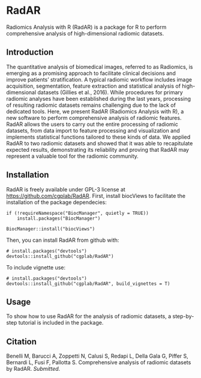 # RadAR

Radiomics Analysis with R (RadAR) is a package for R to perform comprehensive analysis of high-dimensional radiomic datasets.

## Introduction

The quantitative analysis of biomedical images, referred to as Radiomics, is emerging as a promising approach to facilitate clinical decisions and improve patients’ stratification. A typical radiomic workflow includes image acquisition, segmentation, feature extraction and statistical analysis of high-dimensional datasets (Gillies et al., 2016). While procedures for primary radiomic analyses have been established during the last years, processing of resulting radiomic datasets remains challenging due to the lack of dedicated tools.
Here, we present RadAR (Radiomics Analysis with R), a new software to perform comprehensive analysis of radiomic features. RadAR allows the users to carry out the entire processing of radiomic datasets, from data import to feature processing and visualization and implements statistical functions tailored to these kinds of data. We applied RadAR to two radiomic datasets and showed that it was able to recapitulate expected results, demonstrating its reliability and proving that RadAR may represent a valuable tool for the radiomic community. 

## Installation
RadAR  is freely available under GPL-3 license at  <https://github.com/cgplab/RadAR>. 
First, install biocViews to facilitate the installation of the package dependecies:

```{r, eval=FALSE}
if (!requireNamespace("BiocManager", quietly = TRUE))
    install.packages("BiocManager")

BiocManager::install("biocViews")
```

Then, you can install RadAR from github with:

```{r, eval = FALSE}
# install.packages("devtools")
devtools::install_github("cgplab/RadAR")
```

To include vignette use:

```{r, eval = FALSE}
# install.packages("devtools")
devtools::install_github("cgplab/RadAR", build_vignettes = T)
```

## Usage 

To show how to use RadAR for the analysis of radiomic datasets, a step-by-step tutorial is included in the package.

## Citation

Benelli M, Barucci A, Zoppetti N, Calusi S, Redapi L, Della Gala G, Piffer S, Bernardi L, Fusi F, Pallotta S. Comprehensive analysis of radiomic datasets by RadAR. *Submitted*.

